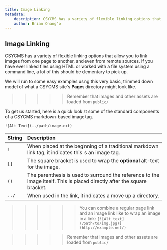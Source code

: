 ```yaml
---
title: Image Linking
metadata:
    description: CSYCMS has a variety of flexible linking options that allow you to link images from one page to another, and even from remote sources. If you have ever linked files using HTML or worked with a file system using a command line, a lot of this should be elementary to pick up.
    author: Brian Onang'o
---
```


## Image Linking
CSYCMS has a variety of flexible linking options that allow you to link images from one page to another, and even from remote sources. If you have ever linked files using HTML or worked with a file system using a command line, a lot of this should be elementary to pick up.

We will run to some easy examples using this very basic, trimmed down model of what a CSYCMS site's **Pages** directory might look like.

>>>>> Remember that images and other assets are loaded from `public/`


To get us started, here is a quick look at some of the standard components of a CSYCMS markdown-based image tag.

```
![Alt Text](../path/image.ext)
```

| String | Description                                                                                                              |
| :----- | :-----                                                                                                                   |
| `!`    | When placed at the beginning of a traditional markdown link tag, it indicates this is an image tag.                      |
| `[]`   | The square bracket is used to wrap the **optional** alt-text for the image.                                              |
| `()`   | The parenthesis is used to surround the reference to the image itself. This is placed directly after the square bracket. |
| `../`  | When used in the link, it indicates a move up a directory.                                                               |

>>>>>> You can combine a regular page link and an image link like to wrap an image in a link: `[![Alt text](/path/to/img.jpg)](http://example.net/)`

>>>>> Remember that images and other assets are loaded from `public/`